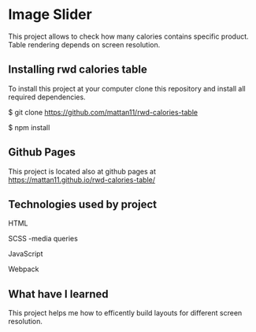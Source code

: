 # Image Slider
This project allows to check how many calories contains specific product. Table rendering depends on screen resolution.


## Installing rwd calories table
To install this project at your computer clone this repository and install all required dependencies.

$ git clone https://github.com/mattan11/rwd-calories-table

$ npm install

## Github Pages
This project is located also at github pages at https://mattan11.github.io/rwd-calories-table/

## Technologies used by project
HTML

SCSS
-media queries

JavaScript

Webpack

## What have I learned
This project helps me how to efficently build layouts for different screen resolution.
